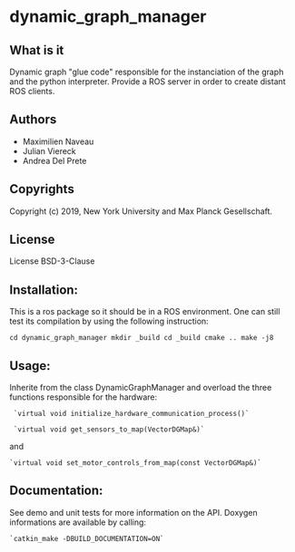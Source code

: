 # dynamic_graph_manager

## What is it

Dynamic graph "glue code" responsible for the instanciation of the graph and the
python interpreter. Provide a ROS server in order to create distant ROS clients.

## Authors

- Maximilien Naveau
- Julian Viereck
- Andrea Del Prete

## Copyrights

Copyright (c) 2019, New York University and Max Planck Gesellschaft.

## License

License BSD-3-Clause

## Installation:

This is a ros package so it should be in a ROS environment.
One can still test its compilation by using the following instruction:

`cd dynamic_graph_manager
mkdir _build
cd _build
cmake ..
make -j8`

## Usage:

Inherite from the class DynamicGraphManager and overload the three functions
responsible for the hardware:

	 `virtual void initialize_hardware_communication_process()`

	 `virtual void get_sensors_to_map(VectorDGMap&)`

and

	`virtual void set_motor_controls_from_map(const VectorDGMap&)`

## Documentation:

See demo and unit tests for more information on the API.
Doxygen informations are available by calling:

	`catkin_make -DBUILD_DOCUMENTATION=ON`
